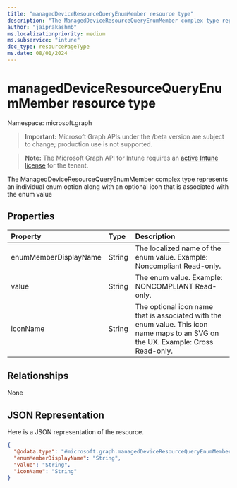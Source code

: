 ```yaml
---
title: "managedDeviceResourceQueryEnumMember resource type"
description: "The ManagedDeviceResourceQueryEnumMember complex type represents an individual enum option along with an optional icon that is associated with the enum value"
author: "jaiprakashmb"
ms.localizationpriority: medium
ms.subservice: "intune"
doc_type: resourcePageType
ms.date: 08/01/2024
---
```


# managedDeviceResourceQueryEnumMember resource type

Namespace: microsoft.graph

> **Important:** Microsoft Graph APIs under the /beta version are subject to change; production use is not supported.

> **Note:** The Microsoft Graph API for Intune requires an [active Intune license](https://go.microsoft.com/fwlink/?linkid=839381) for the tenant.

The ManagedDeviceResourceQueryEnumMember complex type represents an individual enum option along with an optional icon that is associated with the enum value

## Properties
|Property|Type|Description|
|:---|:---|:---|
|enumMemberDisplayName|String|The localized name of the enum value. Example: Noncompliant Read-only.|
|value|String|The enum value. Example: NONCOMPLIANT Read-only.|
|iconName|String|The optional icon name that is associated with the enum value. This icon name maps to an SVG on the UX. Example: Cross Read-only.|

## Relationships
None

## JSON Representation
Here is a JSON representation of the resource.
<!-- {
  "blockType": "resource",
  "@odata.type": "microsoft.graph.managedDeviceResourceQueryEnumMember"
}
-->
``` json
{
  "@odata.type": "#microsoft.graph.managedDeviceResourceQueryEnumMember",
  "enumMemberDisplayName": "String",
  "value": "String",
  "iconName": "String"
}
```
